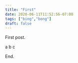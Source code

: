```yaml
---
title: "First"
date: 2020-06-11T11:52:56-07:00
tags: ["bing","bong"]
draft: false
---
```


First post.

a b c

End.

